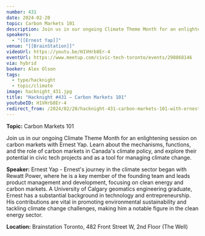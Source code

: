 ```yaml
---
number: 431
date: 2024-02-20
topic: Carbon Markets 101
description: Join us in our ongoing Climate Theme Month for an enlightening session on carbon markets with Ernest Yap. Learn about the mechanisms, functions, and the role of carbon markets in Canada's climate policy, and explore their potential in civic tech projects and as a tool for managing climate change.
speakers:
  - "[[Ernest Yap]]"
venue: "[[BrainStation]]"
videoUrl: https://youtu.be/H1VHrb8Er-4
eventUrl: https://www.meetup.com/civic-tech-toronto/events/298868146
via: hybrid
booker: Alex Olson
tags:
  - type/hacknight
  - topic/climate
image: hacknight_431.jpg
title: "Hacknight #431 – Carbon Markets 101"
youtubeID: H1VHrb8Er-4
redirect_from: /2024/02/20/hacknight-431-carbon-markets-101-with-ernest-yap/
---
```

**Topic:** Carbon Markets 101

Join us in our ongoing Climate Theme Month for an enlightening session on carbon markets with Ernest Yap. Learn about the mechanisms, functions, and the role of carbon markets in Canada's climate policy, and explore their potential in civic tech projects and as a tool for managing climate change.

**Speaker:** Ernest Yap - Ernest's journey in the climate sector began with Rewatt Power, where he is a key member of the founding team and leads product management and development, focusing on clean energy and carbon markets. A University of Calgary geomatics engineering graduate, Ernest has a substantial background in technology and entrepreneurship. His contributions are vital in promoting environmental sustainability and tackling climate change challenges, making him a notable figure in the clean energy sector.

**Location:** Brainstation Toronto, 482 Front Street W, 2nd Floor (The Well)
